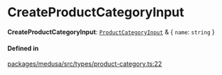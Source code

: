 # CreateProductCategoryInput

 **CreateProductCategoryInput**: [`ProductCategoryInput`](ProductCategoryInput.md) & { `name`: `string`  }

#### Defined in

[packages/medusa/src/types/product-category.ts:22](https://github.com/medusajs/medusa/blob/3d9f5ae63/packages/medusa/src/types/product-category.ts#L22)
